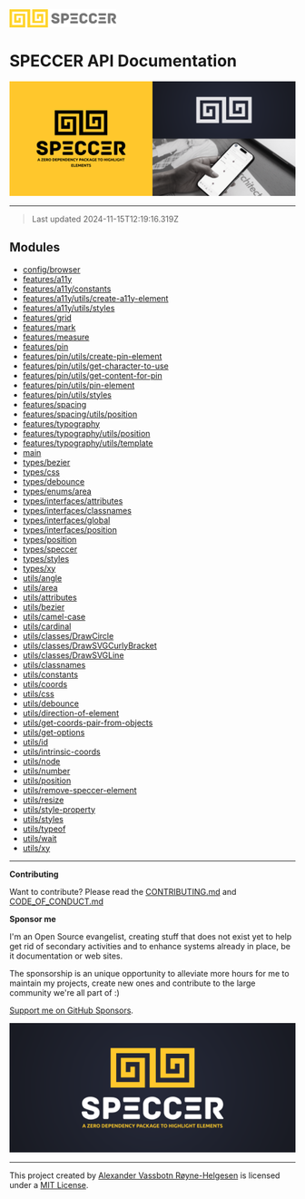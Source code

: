 <div>
  <img alt="SPECCER logo" src="https://raw.githubusercontent.com/phun-ky/speccer/main/public/logo-speccer-horizontal-colored-package.svg?raw=true" style="max-height:32px;" />
</div>

# SPECCER API Documentation

![Speccer hero, with logo and slogan: A zero dependency package to highlight elements](https://github.com/phun-ky/speccer/blob/main/public/speccer-hero.png?raw=true)

---

> Last updated 2024-11-15T12:19:16.319Z

## Modules

- [config/browser](config/browser.md)
- [features/a11y](features/a11y.md)
- [features/a11y/constants](features/a11y/constants.md)
- [features/a11y/utils/create-a11y-element](features/a11y/utils/create-a11y-element.md)
- [features/a11y/utils/styles](features/a11y/utils/styles.md)
- [features/grid](features/grid.md)
- [features/mark](features/mark.md)
- [features/measure](features/measure.md)
- [features/pin](features/pin.md)
- [features/pin/utils/create-pin-element](features/pin/utils/create-pin-element.md)
- [features/pin/utils/get-character-to-use](features/pin/utils/get-character-to-use.md)
- [features/pin/utils/get-content-for-pin](features/pin/utils/get-content-for-pin.md)
- [features/pin/utils/pin-element](features/pin/utils/pin-element.md)
- [features/pin/utils/styles](features/pin/utils/styles.md)
- [features/spacing](features/spacing.md)
- [features/spacing/utils/position](features/spacing/utils/position.md)
- [features/typography](features/typography.md)
- [features/typography/utils/position](features/typography/utils/position.md)
- [features/typography/utils/template](features/typography/utils/template.md)
- [main](main.md)
- [types/bezier](types/bezier.md)
- [types/css](types/css.md)
- [types/debounce](types/debounce.md)
- [types/enums/area](types/enums/area.md)
- [types/interfaces/attributes](types/interfaces/attributes.md)
- [types/interfaces/classnames](types/interfaces/classnames.md)
- [types/interfaces/global](types/interfaces/global.md)
- [types/interfaces/position](types/interfaces/position.md)
- [types/position](types/position.md)
- [types/speccer](types/speccer.md)
- [types/styles](types/styles.md)
- [types/xy](types/xy.md)
- [utils/angle](utils/angle.md)
- [utils/area](utils/area.md)
- [utils/attributes](utils/attributes.md)
- [utils/bezier](utils/bezier.md)
- [utils/camel-case](utils/camel-case.md)
- [utils/cardinal](utils/cardinal.md)
- [utils/classes/DrawCircle](utils/classes/DrawCircle.md)
- [utils/classes/DrawSVGCurlyBracket](utils/classes/DrawSVGCurlyBracket.md)
- [utils/classes/DrawSVGLine](utils/classes/DrawSVGLine.md)
- [utils/classnames](utils/classnames.md)
- [utils/constants](utils/constants.md)
- [utils/coords](utils/coords.md)
- [utils/css](utils/css.md)
- [utils/debounce](utils/debounce.md)
- [utils/direction-of-element](utils/direction-of-element.md)
- [utils/get-coords-pair-from-objects](utils/get-coords-pair-from-objects.md)
- [utils/get-options](utils/get-options.md)
- [utils/id](utils/id.md)
- [utils/intrinsic-coords](utils/intrinsic-coords.md)
- [utils/node](utils/node.md)
- [utils/number](utils/number.md)
- [utils/position](utils/position.md)
- [utils/remove-speccer-element](utils/remove-speccer-element.md)
- [utils/resize](utils/resize.md)
- [utils/style-property](utils/style-property.md)
- [utils/styles](utils/styles.md)
- [utils/typeof](utils/typeof.md)
- [utils/wait](utils/wait.md)
- [utils/xy](utils/xy.md)

---

**Contributing**

Want to contribute? Please read the [CONTRIBUTING.md](https://github.com/phun-ky/speccer/blob/main/CONTRIBUTING.md) and [CODE_OF_CONDUCT.md](https://github.com/phun-ky/speccer/blob/main/CODE_OF_CONDUCT.md)

**Sponsor me**

I'm an Open Source evangelist, creating stuff that does not exist yet to help get rid of secondary activities and to enhance systems already in place, be it documentation or web sites.

The sponsorship is an unique opportunity to alleviate more hours for me to maintain my projects, create new ones and contribute to the large community we're all part of :)

[Support me on GitHub Sponsors](https://github.com/sponsors/phun-ky).

![Speccer banner, with logo and slogan: A zero dependency package to annotate or highlight elements](https://github.com/phun-ky/speccer/blob/main/public/speccer-banner.png?raw=true)

---

This project created by [Alexander Vassbotn Røyne-Helgesen](http://phun-ky.net) is licensed under a [MIT License](https://choosealicense.com/licenses/mit/).
